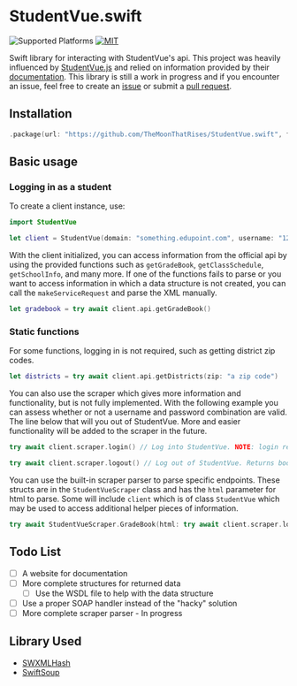 # StudentVue.swift

![Supported Platforms](https://img.shields.io/badge/platform-ios%20%7C%20macos-lightgrey.svg?style=flat)
[![MIT](https://img.shields.io/github/license/TheMoonThatRises/StudentVue.swift.svg?style=flat)](https://github.com/TheMoonThatRises/StudentVue.swift)

Swift library for interacting with StudentVue's api. This project was heavily influenced by [StudentVue.js](https://github.com/StudentVue/StudentVue.js) and relied on information provided by their [documentation](https://github.com/StudentVue/docs). This library is still a work in progress and if you encounter an issue, feel free to create an [issue](https://github.com/TheMoonThatRises/StudentVue.swift/issues/new) or submit a [pull request](https://github.com/TheMoonThatRises/StudentVue.swift/pulls).

## Installation

```swift
.package(url: "https://github.com/TheMoonThatRises/StudentVue.swift", from: "0.1.4")
```

## Basic usage

### Logging in as a student

To create a client instance, use:

```swift
import StudentVue

let client = StudentVue(domain: "something.edupoint.com", username: "123456789", password: "password")
```

With the client initialized, you can access information from the official api by using the provided functions such as `getGradeBook`, `getClassSchedule`, `getSchoolInfo`, and many more. If one of the functions fails to parse or you want to access information in which a data structure is not created, you can call the `makeServiceRequest` and parse the XML manually.

```swift
let gradebook = try await client.api.getGradeBook()
```

### Static functions

For some functions, logging in is not required, such as getting district zip codes.

```swift
let districts = try await client.api.getDistricts(zip: "a zip code")
```

You can also use the scraper which gives more information and functionality, but is not fully implemented. With the following example you can assess whether or not a username and password combination are valid. The line below that will you out of StudentVue. More and easier functionality will be added to the scraper in the future.

```swift
try await client.scraper.login() // Log into StudentVue. NOTE: login returns gradebook html

try await client.scraper.logout() // Log out of StudentVue. Returns boolean indicating success
```

You can use the built-in scraper parser to parse specific endpoints. These structs are in the `StudentVueScraper` class and has the `html` parameter for html to parse. Some will include `client` which is of class `StudentVue` which may be used to access additional helper pieces of information.

```swift
try await StudentVueScraper.GradeBook(html: try await client.scraper.login(), client: client) // Returns gradebook in an array of `ClassData`
```

## Todo List

- [ ] A website for documentation
- [ ] More complete structures for returned data
    - [ ] Use the WSDL file to help with the data structure
- [ ] Use a proper SOAP handler instead of the "hacky" solution
- [ ] More complete scraper parser - In progress

## Library Used

- [SWXMLHash](https://github.com/drmohundro/SWXMLHash)
- [SwiftSoup](https://github.com/scinfu/SwiftSoup)
